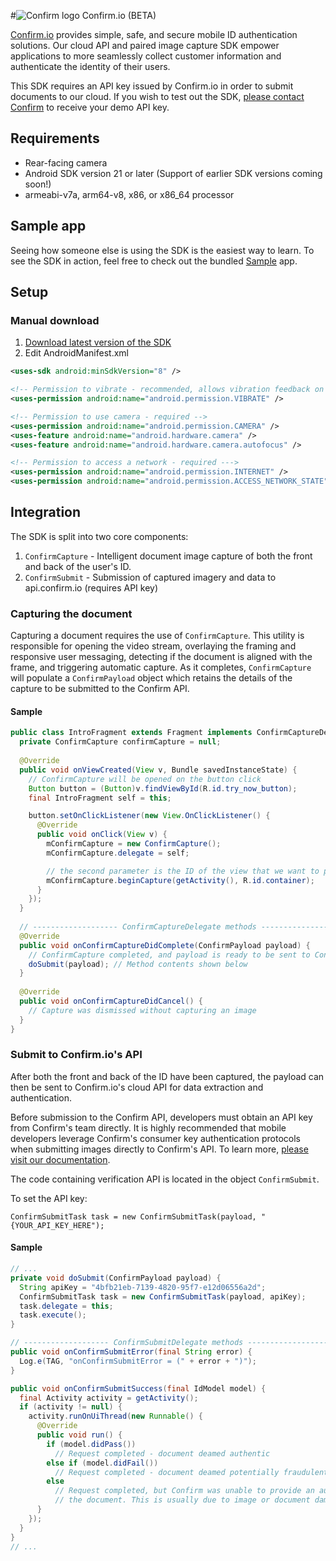 #![Confirm logo](https://s3-us-west-2.amazonaws.com/confirm.public/web-images/confirm-logo_43x34.png) Confirm.io (BETA)

[Confirm.io](http://www.confirm.io/) provides simple, safe, and secure mobile ID authentication solutions. Our cloud API and paired image capture SDK empower applications to more seamlessly collect customer information and authenticate the identity of their users. 

This SDK requires an API key issued by Confirm.io in order to submit documents to our cloud. If you wish to test out the SDK, [please contact Confirm](http://www.confirm.io/#!contact/i66dd) to receive your demo API key.

## Requirements

* Rear-facing camera
* Android SDK version 21 or later (Support of earlier SDK versions coming soon!)
* armeabi-v7a, arm64-v8, x86, or x86_64 processor

## Sample app

Seeing how someone else is using the SDK is the easiest way to learn. To see the SDK in action, feel free to check out the bundled [Sample](https://github.com/confirm-io/confirm-Android-SDK/tree/master/Sample) app.

## Setup

### Manual download

1. [Download latest version of the SDK](https://github.com/confirm-io/confirm-Android-SDK/archive/master.zip)
2. Edit AndroidManifest.xml
```xml
<uses-sdk android:minSdkVersion="8" />

<!-- Permission to vibrate - recommended, allows vibration feedback on scan -->
<uses-permission android:name="android.permission.VIBRATE" />

<!-- Permission to use camera - required -->
<uses-permission android:name="android.permission.CAMERA" />
<uses-feature android:name="android.hardware.camera" />
<uses-feature android:name="android.hardware.camera.autofocus" />

<!-- Permission to access a network - required --->
<uses-permission android:name="android.permission.INTERNET" />
<uses-permission android:name="android.permission.ACCESS_NETWORK_STATE" />
```

## Integration

The SDK is split into two core components:

1. `ConfirmCapture` - Intelligent document image capture of both the front and back of the user's ID.
2. `ConfirmSubmit` - Submission of captured imagery and data to api.confirm.io (requires API key)

### Capturing the document

Capturing a document requires the use of `ConfirmCapture`. This utility is responsible for opening the video stream, overlaying the framing and responsive user messaging, detecting if the document is aligned with the frame, and triggering automatic capture. As it completes, `ConfirmCapture` will populate a `ConfirmPayload` object which retains the details of the capture to be submitted to the Confirm API. 

#### Sample
```java
public class IntroFragment extends Fragment implements ConfirmCaptureDelegate, ConfirmSubmitDelegate { {
  private ConfirmCapture confirmCapture = null;
  
  @Override
  public void onViewCreated(View v, Bundle savedInstanceState) {
    // ConfirmCapture will be opened on the button click
    Button button = (Button)v.findViewById(R.id.try_now_button);
    final IntroFragment self = this;

    button.setOnClickListener(new View.OnClickListener() {
      @Override
      public void onClick(View v) {
        mConfirmCapture = new ConfirmCapture();
        mConfirmCapture.delegate = self;

        // the second parameter is the ID of the view that we want to put our UX into
        mConfirmCapture.beginCapture(getActivity(), R.id.container);
      }
    });
  }
  
  // ------------------- ConfirmCaptureDelegate methods -------------------
  @Override
  public void onConfirmCaptureDidComplete(ConfirmPayload payload) {
    // ConfirmCapture completed, and payload is ready to be sent to Confirm's cloud
    doSubmit(payload); // Method contents shown below
  }
  
  @Override
  public void onConfirmCaptureDidCancel() {
    // Capture was dismissed without capturing an image
  }
}
```

### Submit to Confirm.io's API

After both the front and back of the ID have been captured, the payload can then be sent to Confirm.io's cloud API for data extraction and authentication. 

Before submission to the Confirm API, developers must obtain an API key from Confirm's team directly. It is highly recommended that mobile developers leverage Confirm's consumer key authentication protocols when submitting images directly to Confirm's API. To learn more, [please visit our documentation](https://confirm.readme.io/docs/authentication).

The code containing verification API is located in the object `ConfirmSubmit`.

To set the API key:

```obj-c
ConfirmSubmitTask task = new ConfirmSubmitTask(payload, "{YOUR_API_KEY_HERE");
```

#### Sample

```java
// ...
private void doSubmit(ConfirmPayload payload) {
  String apiKey = "4bfb21eb-7139-4820-95f7-e12d06556a2d";
  ConfirmSubmitTask task = new ConfirmSubmitTask(payload, apiKey);
  task.delegate = this;
  task.execute();
}

// ------------------- ConfirmSubmitDelegate methods -------------------
public void onConfirmSubmitError(final String error) {
  Log.e(TAG, "onConfirmSubmitError = (" + error + ")");
}

public void onConfirmSubmitSuccess(final IdModel model) {
  final Activity activity = getActivity();
  if (activity != null) {
    activity.runOnUiThread(new Runnable() {
      @Override
      public void run() {
        if (model.didPass())
          // Request completed - document deamed authentic
        else if (model.didFail())
          // Request completed - document deamed potentially fraudulent
        else
          // Request completed, but Confirm was unable to provide an authentication status for
          // the document. This is usually due to image or document damage
      }
    });
  }
}
// ...
```
